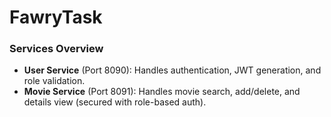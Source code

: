 # FawryTask

###  Services Overview

- **User Service** (Port 8090): Handles authentication, JWT generation, and role validation.
- **Movie Service** (Port 8091): Handles movie search, add/delete, and details view (secured with role-based auth).
